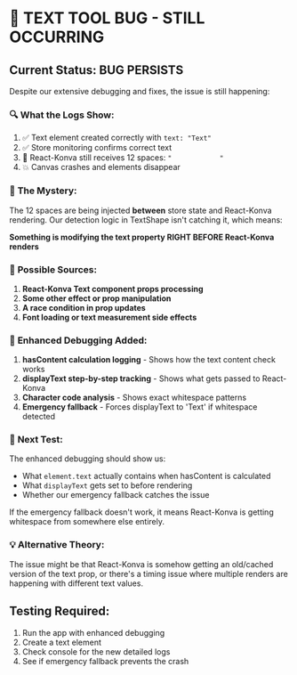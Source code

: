 # 🚨 TEXT TOOL BUG - STILL OCCURRING

## Current Status: BUG PERSISTS

Despite our extensive debugging and fixes, the issue is still happening:

### 🔍 **What the Logs Show:**
1. ✅ Text element created correctly with `text: "Text"`
2. ✅ Store monitoring confirms correct text
3. 🚨 React-Konva still receives 12 spaces: `"            "`
4. 💥 Canvas crashes and elements disappear

### 🤔 **The Mystery:**
The 12 spaces are being injected **between** store state and React-Konva rendering. Our detection logic in TextShape isn't catching it, which means:

**Something is modifying the text property RIGHT BEFORE React-Konva renders**

### 🎯 **Possible Sources:**
1. **React-Konva Text component props processing**
2. **Some other effect or prop manipulation**
3. **A race condition in prop updates**
4. **Font loading or text measurement side effects**

### 🔧 **Enhanced Debugging Added:**
1. **hasContent calculation logging** - Shows how the text content check works
2. **displayText step-by-step tracking** - Shows what gets passed to React-Konva
3. **Character code analysis** - Shows exact whitespace patterns
4. **Emergency fallback** - Forces displayText to 'Text' if whitespace detected

### 🚨 **Next Test:**
The enhanced debugging should show us:
- What `element.text` actually contains when hasContent is calculated
- What `displayText` gets set to before rendering
- Whether our emergency fallback catches the issue

If the emergency fallback doesn't work, it means React-Konva is getting whitespace from somewhere else entirely.

### 💡 **Alternative Theory:**
The issue might be that React-Konva is somehow getting an old/cached version of the text prop, or there's a timing issue where multiple renders are happening with different text values.

## Testing Required:
1. Run the app with enhanced debugging
2. Create a text element 
3. Check console for the new detailed logs
4. See if emergency fallback prevents the crash
